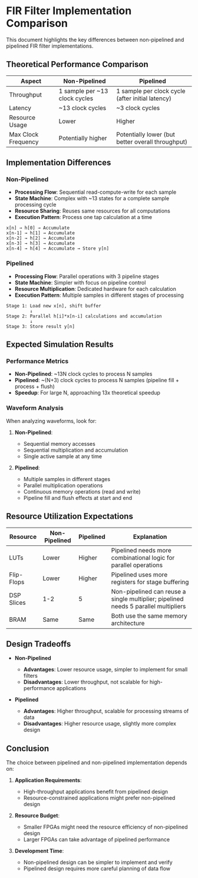 # FIR Filter Implementation Comparison

This document highlights the key differences between non-pipelined and pipelined FIR filter implementations.

## Theoretical Performance Comparison

| Aspect | Non-Pipelined | Pipelined |
|--------|---------------|-----------|
| Throughput | 1 sample per ~13 clock cycles | 1 sample per clock cycle (after initial latency) |
| Latency | ~13 clock cycles | ~3 clock cycles |
| Resource Usage | Lower | Higher |
| Max Clock Frequency | Potentially higher | Potentially lower (but better overall throughput) |

## Implementation Differences

### Non-Pipelined
- **Processing Flow**: Sequential read-compute-write for each sample
- **State Machine**: Complex with ~13 states for a complete sample processing cycle
- **Resource Sharing**: Reuses same resources for all computations
- **Execution Pattern**: Process one tap calculation at a time

```
x[n] → h[0] → Accumulate
x[n-1] → h[1] → Accumulate
x[n-2] → h[2] → Accumulate
x[n-3] → h[3] → Accumulate
x[n-4] → h[4] → Accumulate → Store y[n]
```

### Pipelined
- **Processing Flow**: Parallel operations with 3 pipeline stages
- **State Machine**: Simpler with focus on pipeline control
- **Resource Multiplication**: Dedicated hardware for each calculation
- **Execution Pattern**: Multiple samples in different stages of processing

```
Stage 1: Load new x[n], shift buffer
         ↓
Stage 2: Parallel h[i]*x[n-i] calculations and accumulation
         ↓
Stage 3: Store result y[n]
```

## Expected Simulation Results

### Performance Metrics
- **Non-Pipelined**: ~13N clock cycles to process N samples
- **Pipelined**: ~(N+3) clock cycles to process N samples (pipeline fill + process + flush)
- **Speedup**: For large N, approaching 13x theoretical speedup

### Waveform Analysis
When analyzing waveforms, look for:

1. **Non-Pipelined**:
   - Sequential memory accesses
   - Sequential multiplication and accumulation
   - Single active sample at any time

2. **Pipelined**:
   - Multiple samples in different stages
   - Parallel multiplication operations
   - Continuous memory operations (read and write)
   - Pipeline fill and flush effects at start and end

## Resource Utilization Expectations

| Resource | Non-Pipelined | Pipelined | Explanation |
|----------|---------------|-----------|-------------|
| LUTs | Lower | Higher | Pipelined needs more combinational logic for parallel operations |
| Flip-Flops | Lower | Higher | Pipelined uses more registers for stage buffering |
| DSP Slices | 1-2 | 5 | Non-pipelined can reuse a single multiplier; pipelined needs 5 parallel multipliers |
| BRAM | Same | Same | Both use the same memory architecture |

## Design Tradeoffs

- **Non-Pipelined**
  - **Advantages**: Lower resource usage, simpler to implement for small filters
  - **Disadvantages**: Lower throughput, not scalable for high-performance applications

- **Pipelined**
  - **Advantages**: Higher throughput, scalable for processing streams of data
  - **Disadvantages**: Higher resource usage, slightly more complex design

## Conclusion

The choice between pipelined and non-pipelined implementation depends on:

1. **Application Requirements**:
   - High-throughput applications benefit from pipelined design
   - Resource-constrained applications might prefer non-pipelined design

2. **Resource Budget**:
   - Smaller FPGAs might need the resource efficiency of non-pipelined design
   - Larger FPGAs can take advantage of pipelined performance

3. **Development Time**:
   - Non-pipelined design can be simpler to implement and verify
   - Pipelined design requires more careful planning of data flow
